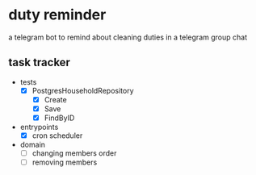 # duty reminder

a telegram bot to remind about cleaning duties in a telegram group chat

## task tracker

- tests
    - [x] PostgresHouseholdRepository
        - [x] Create
        - [x] Save
        - [x] FindByID
- entrypoints
    - [x] cron scheduler
- domain
    - [ ] changing members order
    - [ ] removing members
